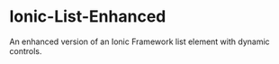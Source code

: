 # Ionic-List-Enhanced
An enhanced version of an Ionic Framework list element with dynamic controls.
